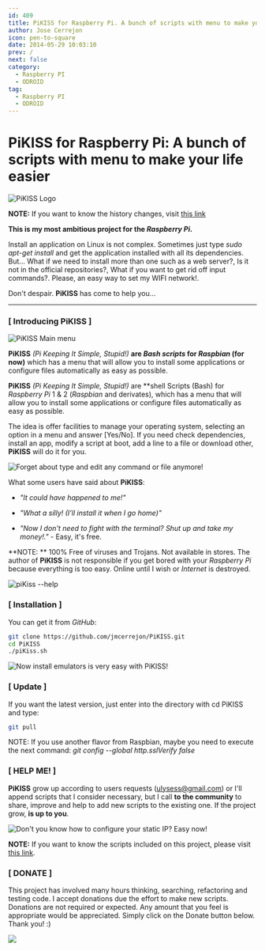 ```yaml
---
id: 409
title: PiKISS for Raspberry Pi. A bunch of scripts with menu to make your life easier
author: Jose Cerrejon
icon: pen-to-square
date: 2014-05-29 10:03:10
prev: /
next: false
category:
  - Raspberry PI
  - ODROID
tag:
  - Raspberry PI
  - ODROID
---
```


# PiKISS for Raspberry Pi: A bunch of scripts with menu to make your life easier

![PiKISS Logo](/images/pikiss_400px_nobg.png)

**NOTE:** If you want to know the history changes, visit [this link](https://raw.githubusercontent.com/jmcerrejon/PiKISS/master/CHANGELOG)

**This is my most ambitious project for the *Raspberry Pi*.**

Install an application on Linux is not complex. Sometimes just type *sudo apt-get install* and get the application installed with all its dependencies. But... What if we need to install more than one such as a web server?, Is it not in the official repositories?, What if you want to get rid off input commands?. Please, an easy way to set my WIFI network!.

Don't despair. **PiKISS** has come to help you...

- - -
### [ Introducing PiKISS ]

![PiKISS Main menu](/images/piKiss_02.png "PiKISS Main menu")

**PiKISS** *(Pi Keeping It Simple, Stupid!)* **are *Bash scripts* for *Raspbian* (for now)** which has a menu that will allow you to install some applications or configure files automatically as easy as possible.

**PiKISS** *(Pi Keeping It Simple, Stupid!)* are **shell Scripts (Bash) for *Raspberry Pi* 1 & 2 (*Raspbian* and derivates), which has a menu that will allow you to install some applications or configure files automatically as easy as possible.

The idea is offer facilities to manage your operating system, selecting an option in a menu and answer [Yes/No]. If you need check dependencies, install an app, modify a script at boot, add a line to a file or download other, **PiKISS** will do it for you.

![Forget about type and edit any command or file anymore!](/images/piKiss_05.png "Forget about type and edit any command or file anymore!")

What some users have said about **PiKISS**:

* *"It could have happened to me!"*

* *"What a silly! (I'll install it when I go home)"*

* *"Now I don't need to fight with the terminal? Shut up and take my money!."* - Easy, it's free.

**NOTE: ** 100% Free of viruses and Trojans. Not available in stores. The author of **PiKISS** is not responsible if you get bored with your *Raspberry Pi* because everything is too easy. Online until I wish or *Internet* is destroyed.

![piKiss --help](/images/piKiss_01.png "piKiss --help")

### [ Installation ]

You can get it from *GitHub*:

```bash
git clone https://github.com/jmcerrejon/PiKISS.git
cd PiKISS
./piKiss.sh
```

![Now install emulators is very easy with PiKISS!](/images/piKiss_03.png "Now install emulators is very easy with PiKISS!")

### [ Update ]

 If you want the latest version, just enter into the directory with cd PiKISS and type:
 
```bash
git pull
```

NOTE: If you use another flavor from Raspbian, maybe you need to execute the next command: *git config --global http.sslVerify false*

### [ HELP ME! ]

**PiKISS** grow up according to users requests (ulysess@gmail.com) or  I'll append scripts that I consider necessary, but I call **to the community** to share, improve and help to add new scripts to the existing one. If the project grow, **is up to you**.

![Don't you know how to configure your static IP? Easy now!](/images/piKiss_04.png "Don't you know how to configure your static IP? Easy now!")

**NOTE:** If you want to know the scripts included on this project, please visit [this link](/post.php?id=411).

### [ DONATE ]

This project has involved many hours thinking, searching, refactoring and testing code. I accept donations due the effort to make new scripts. Donations are not required or expected. Any amount that you feel is appropriate would be appreciated. Simply click on the Donate button below. Thank you! :)

<a href="https://www.paypal.com/cgi-bin/webscr?cmd=_donations&business=ulysess%40gmail%2ecom&lc=GB&item_name=PiKISS%20proyect&currency_code=EUR&bn=PP%2dDonationsBF%3abtn_donate_SM%2egif%3aNonHosted"><img src="https://www.paypalobjects.com/en_GB/i/btn/btn_donate_SM.gif" /></a>